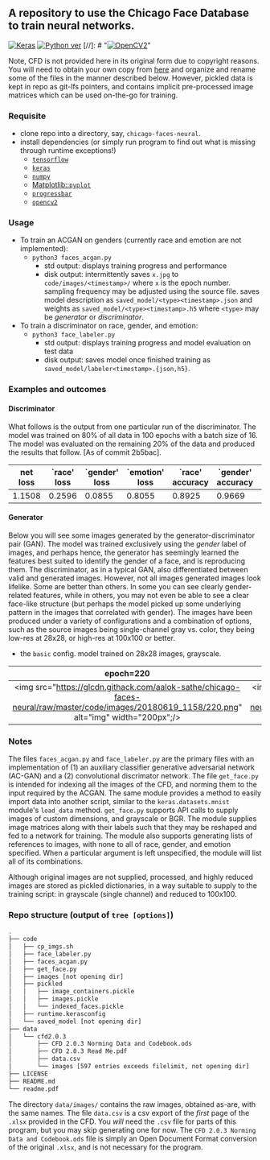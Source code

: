 ## A repository to use the Chicago Face Database to train neural networks.
[![Keras](https://img.shields.io/badge/framework-keras-red.svg)](https://keras.io)
[![Python ver](https://img.shields.io/pypi/pyversions/Django.svg)](https://www.python.org/)
[//]: # "[![OpenCV2](https://img.shields.io/badge/uses-opencv2,%20numpy,%20progressbar-fb1ffb.svg)](https://pypi.org/)"


Note, CFD is not provided here in its original form due to copyright reasons.
You will need to obtain your own copy from
[here](http://faculty.chicagobooth.edu/bernd.wittenbrink/cfd/index.html) and
organize and rename some of the files in the manner described below.
However, pickled data is kept in repo as git-lfs pointers, and contains implicit
pre-processed image matrices which can be used on-the-go for training.

### Requisite

* clone repo into a directory, say, `chicago-faces-neural`. 
* install dependencies (or simply run program to find out what is missing
    through runtime exceptions!)
    * [`tensorflow`](https://www.tensorflow.org/)
    * [`keras`](https://keras.io/)
    * [`numpy`](http://www.numpy.org/)
    * [Matplotlib::`pyplot`](https://matplotlib.org/api/pyplot_api.html)
    * [`progressbar`](https://pypi.org/project/progressbar2/)
    * [`opencv2`](https://pypi.org/project/opencv-python/)

### Usage

* To train an ACGAN on genders (currently race and emotion are not implemented):
    * `python3 faces_acgan.py`
        * std output: displays training progress and performance
        * disk output: intermittently saves `x.jpg` to `code/images/<timestamp>/`
          where `x` is the epoch number. sampling frequency may be adjusted
          using the source file. saves model description as
          `saved_model/<type><timestamp>.json` and weights as
          `saved_model/<type><timestamp>.h5` where
          `<type>` may be *generator* or *discriminator*.
* To train a discriminator on race, gender, and emotion:
    * `python3 face_labeler.py`
        * std output: displays training progress and model evaluation on test
          data
        * disk output: saves model once finished training as 
          `saved_model/labeler<timestamp>.{json,h5}`.

### Examples and outcomes

#### Discriminator

What follows is the output from one particular run of the discriminator.
The model was trained on 80% of all data in 100 epochs with a batch size of 16.
The model was evaluated on the remaining 20% of the data and produced
the results that follow. [As of commit 2b5bac].

| net loss            | `race' loss         | `gender' loss        | `emotion' loss      | `race' accuracy     | `gender' accuracy   |  `emotion' accuracy |
|---------------------|---------------------|----------------------|---------------------|---------------------|---------------------|---------------------|
| 1.1508 | 0.2596 | 0.0855 | 0.8055 | 0.8925 | 0.9669 | 0.7685  |

#### Generator

Below you will see some images generated by the generator-discriminator pair
(GAN). The model was trained exclusively using the *gender* label of images,
and perhaps hence, the generator has seemingly learned the features best suited
to identify the gender of a face, and is reproducing them. The discriminator,
as in a typical GAN, also differentiated between valid and generated images.
However, not all images generated images look lifelike. Some are better than
others. In some you can see clearly gender-related features, while in others,
you may not even be able to see a clear face-like structure (but perhaps the
model picked up some underlying pattern in the images that correlated with
gender). The images have been produced under a variety of configurations and a
combination of options, such as the source images being single-channel gray vs.
color, they being low-res at 28x28, or high-res at 100x100 or better.

* the `basic` config. model trained on 28x28 images, grayscale.

| epoch=220 | epoch=500 |
:-------------------------:|:-------------------------:
<img src="https://glcdn.githack.com/aalok-sathe/chicago-faces-neural/raw/master/code/images/20180619_1158/220.png" alt="img" width="200px";/> | <img src="https://glcdn.githack.com/aalok-sathe/chicago-faces-neural/raw/master/code/images/20180619_1158/500.png" alt="img" width="200px";/> |	


### Notes

The files `faces_acgan.py` and `face_labeler.py` are the primary files
with an implementation of (1) an auxiliary classifier generative adversarial
network (AC-GAN) and a (2) convolutional discrimator network. The file
`get_face.py` is intended for indexing all the images of the CFD, and norming
them to the input required by the ACGAN. The same module provides a method to
easily import data into another script, similar to the `keras.datasets.mnist`
module's `load_data` method. `get_face.py` supports API calls to supply images
of custom dimensions, and grayscale or BGR. The module supplies image matrices
along with their labels such that they may be reshaped and fed to a network for
training. The module also supports generating lists of references to images,
with none to all of race, gender, and emotion specified. When a particular
argument is left unspecified, the module will list all of its combinations.

Although original images are not supplied, processed, and highly reduced
images are stored as pickled dictionaries, in a way suitable to supply to the
training script: in grayscale (single channel) and reduced to 100x100.

### Repo structure (output of `tree [options]`)

```bash
.
├── code
│   ├── cp_imgs.sh
│   ├── face_labeler.py
│   ├── faces_acgan.py
│   ├── get_face.py
│   ├── images [not opening dir]
│   ├── pickled
│   │   ├── image_containers.pickle
│   │   ├── images.pickle
│   │   └── indexed_faces.pickle
│   ├── runtime.kerasconfig
│   └── saved_model [not opening dir]
├── data
│   └── cfd2.0.3
│       ├── CFD 2.0.3 Norming Data and Codebook.ods
│       ├── CFD 2.0.3 Read Me.pdf
│       ├── data.csv
│       └── images [597 entries exceeds filelimit, not opening dir]
├── LICENSE
├── README.md
└── readme.pdf
```

The directory `data/images/` contains the raw images, obtained as-are, with the same
names. The file `data.csv` is a csv export of the *first* page of the `.xlsx`
provided in the CFD. You *will* need the `.csv` file for parts of this program,
but you may skip generating one for now.
The `CFD 2.0.3 Norming Data and Codebook.ods` file is simply an Open Document
Format conversion of the original `.xlsx`, and is not necessary for the program.